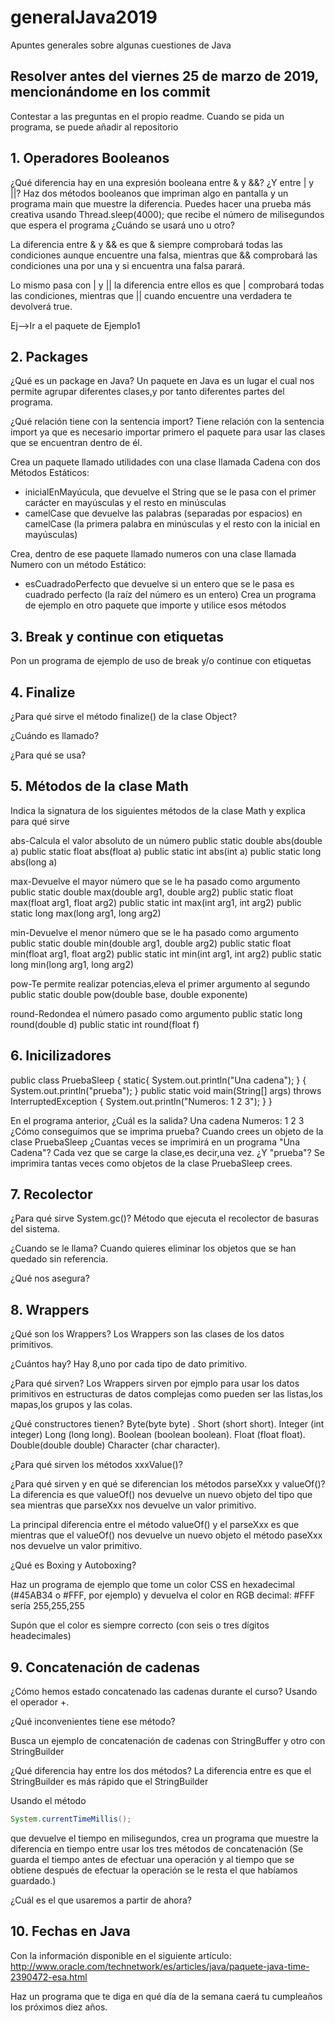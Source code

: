 # generalJava2019
Apuntes generales sobre algunas cuestiones de Java

## Resolver antes del viernes 25 de marzo de 2019, mencionándome en los commit
Contestar a las preguntas en el propio readme. Cuando se pida un programa, se puede añadir al repositorio

## 1. Operadores Booleanos

¿Qué diferencia hay en una expresión booleana entre & y &&?
¿Y entre | y ||?
Haz dos métodos booleanos que impriman algo en pantalla y un programa main que muestre la diferencia. Puedes hacer una
prueba más creativa usando
Thread.sleep(4000);
que recibe el número de milisegundos que espera el programa
¿Cuándo se usará uno u otro?

La diferencia entre & y && es que & siempre comprobará todas las condiciones aunque encuentre una falsa,
mientras que && comprobará las condiciones una por una y si encuentra una falsa parará.

Lo mismo pasa con | y || la diferencia entre ellos es que | comprobará todas las condiciones,
mientras que || cuando encuentre una verdadera te devolverá true.

Ej-->Ir a el paquete de Ejemplo1


## 2. Packages

¿Qué es un package en Java?
Un paquete en Java es un lugar el cual nos permite agrupar diferentes clases,y por tanto diferentes partes del programa.

¿Qué relación tiene con la sentencia import?
Tiene relación con la sentencia import ya que es necesario importar primero el paquete para usar las clases que
se encuentran dentro de él.

Crea un paquete llamado utilidades con una clase llamada Cadena con dos Métodos Estáticos:

* inicialEnMayúcula, que devuelve el String que se le pasa con el primer carácter en mayúsculas y el resto en minúsculas
* camelCase que devuelve las palabras (separadas por espacios) en camelCase (la primera palabra en minúsculas y el resto con la inicial en mayúsculas)

Crea, dentro de ese paquete llamado numeros con una clase llamada Numero con un  método Estático:

* esCuadradoPerfecto que devuelve si un entero que se le pasa es cuadrado perfecto (la raíz del número es un entero)
Crea un programa de ejemplo en otro paquete que importe y utilice esos métodos

## 3. Break y continue con etiquetas

Pon un programa de ejemplo de uso de break y/o continue con etiquetas

## 4. Finalize

¿Para qué sirve el método finalize() de la clase Object?


¿Cuándo es llamado?


¿Para qué se usa?


## 5. Métodos de la clase Math

Indica la signatura de los siguientes métodos de la clase Math y explica para qué sirve


abs-Calcula el valor absoluto de un número
    public static double abs(double a)
    public static float abs(float a)
    public static int abs(int a)
    public static long abs(long a)

max-Devuelve el mayor número que se le ha pasado como argumento
    public static double max(double arg1, double arg2)
    public static float max(float arg1, float arg2)
    public static int max(int arg1, int arg2)
    public static long max(long arg1, long arg2)

min-Devuelve el menor número que se le ha pasado como argumento
    public static double min(double arg1, double arg2)
    public static float min(float arg1, float arg2)
    public static int min(int arg1, int arg2)
    public static long min(long arg1, long arg2)

pow-Te permite realizar potencias,eleva el primer argumento al segundo
    public static double pow(double base, double exponente)

round-Redondea el número pasado como argumento
    public static long round(double d)
    public static int round(float f)

## 6. Inicilizadores


public class PruebaSleep {
  static{
    System.out.println("Una cadena");
  }
  {
       System.out.println("prueba");
     }
  public static void main(String[] args) throws InterruptedException {
    System.out.println("Numeros: 1 2 3");
  }
}

En el programa anterior, ¿Cuál es la salida?
    Una cadena
    Numeros: 1 2 3
¿Cómo conseguimos que se imprima prueba?
    Cuando crees un objeto de la clase PruebaSleep
¿Cuantas veces se imprimirá en un programa "Una Cadena"?
    Cada vez que se carge la clase,es decir,una vez.
¿Y "prueba"?
    Se imprimira tantas veces como objetos de la clase PruebaSleep crees.

## 7. Recolector
¿Para qué sirve System.gc()?
Método que ejecuta el recolector de basuras del sistema.

¿Cuando se le llama?
Cuando quieres eliminar los objetos que se han quedado sin referencia.

¿Qué nos asegura?


## 8. Wrappers

¿Qué son los Wrappers?
    Los Wrappers son las clases de los datos primitivos.

¿Cuántos hay?
    Hay 8,uno por cada tipo de dato primitivo.

¿Para qué sirven?
    Los Wrappers sirven por ejmplo para usar los datos primitivos en estructuras de datos complejas como pueden ser las
    listas,los mapas,los grupos y las colas.

¿Qué constructores tienen?
    Byte(byte byte) .
    Short (short short).
    Integer (int integer)
    Long (long long).
    Boolean (boolean boolean).
    Float (float float).
    Double(double double)
    Character (char character).

¿Para qué sirven los métodos xxxValue()?


¿Para qué sirven y en qué se diferencian los métodos parseXxx y valueOf()?
La diferencia es que valueOf() nos devuelve un nuevo objeto del tipo que sea
mientras que parseXxx nos devuelve un valor primitivo.

La principal diferencia entre el método valueOf() y el parseXxx es que mientras que el valueOf() nos devuelve un 
nuevo objeto el método paseXxx nos devuelve un valor primitivo.

¿Qué es Boxing y Autoboxing?

Haz un programa de ejemplo que tome un color CSS en hexadecimal (#45AB34 o #FFF, por ejemplo) y devuelva el color en RGB decimal: #FFF sería 255,255,255

Supón que el color es siempre correcto (con seis o tres dígitos headecimales)

## 9. Concatenación de cadenas


¿Cómo hemos estado concatenado las cadenas durante el curso?
Usando el operador +.

¿Qué inconvenientes tiene ese método?


Busca un ejemplo de concatenación de cadenas con StringBuffer y otro con StringBuilder

¿Qué diferencia hay entre los dos métodos?
La diferencia entre es que el StringBuilder es más rápido que el StringBuilder

Usando el método 
```java
System.currentTimeMillis();
```
que devuelve el tiempo en milisegundos, crea un programa que muestre la diferencia en tiempo entre usar los tres métodos de concatenación (Se guarda el tiempo antes de efectuar una operación y al tiempo que se obtiene después de efectuar la operación se le resta el que habíamos guardado.)

¿Cuál es el que usaremos a partir de ahora?

## 10. Fechas en Java


Con la información disponible en el siguiente artículo:
http://www.oracle.com/technetwork/es/articles/java/paquete-java-time-2390472-esa.html



Haz un programa que te diga en qué día de la semana caerá tu cumpleaños los próximos diez años.
